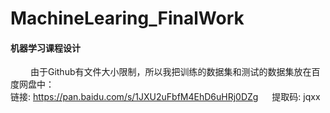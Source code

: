 # MachineLearing_FinalWork
#### 机器学习课程设计
&emsp; &emsp;由于Github有文件大小限制，所以我把训练的数据集和测试的数据集放在百度网盘中：   
链接: https://pan.baidu.com/s/1JXU2uFbfM4EhD6uHRj0DZg &emsp; 提取码: jqxx
